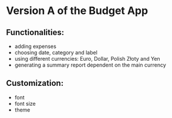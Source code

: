 # Version A of the Budget App

## Functionalities:

- adding expenses
- choosing date, category and label
- using different currencies: Euro, Dollar, Polish Złoty and Yen
- generating a summary report dependent on the main currency

## Customization:

- font
- font size
- theme
